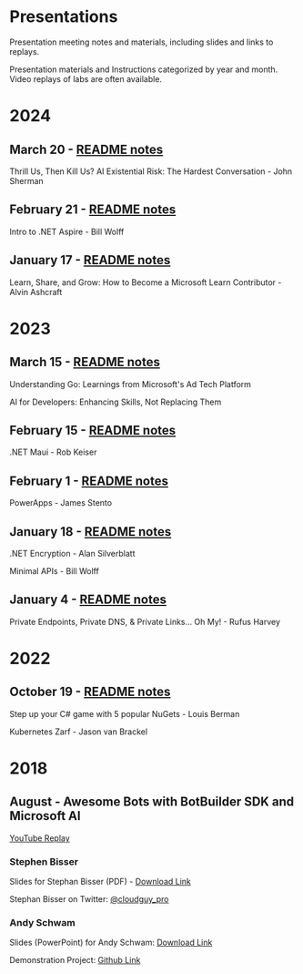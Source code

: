 # Presentations
Presentation meeting notes and materials, including slides and links to replays.

Presentation materials and Instructions categorized by year and month.  Video replays of labs are often available.  

# 2024

## March 20 - [README notes](https://github.com/phillydotnet/Presentations/tree/main/2024/0320-dotnet/README.md)
Thrill Us, Then Kill Us? AI Existential Risk: The Hardest Conversation - John Sherman

## February 21 - [README notes](https://github.com/phillydotnet/Presentations/tree/main/2024/0221-dotnet/README.md)
Intro to .NET Aspire - Bill Wolff

## January 17 - [README notes](https://github.com/phillydotnet/Presentations/tree/main/2024/0117-dotnet/README.md)
Learn, Share, and Grow: How to Become a Microsoft Learn Contributor - Alvin Ashcraft
# 2023

## March 15 - [README notes](https://github.com/phillydotnet/Presentations/tree/master/2023/0315-dotnet/README.md)
Understanding Go: Learnings from Microsoft's Ad Tech Platform

AI for Developers: Enhancing Skills, Not Replacing Them
## February 15 - [README notes](https://github.com/phillydotnet/Presentations/tree/master/2023/0215-dotnet/README.md)

.NET Maui - Rob Keiser

## February 1 - [README notes](https://github.com/phillydotnet/Presentations/tree/master/2023/0201-Azure/README.md)

PowerApps - James Stento

## January 18 - [README notes](https://github.com/phillydotnet/Presentations/tree/master/2023/0118-dotnet/README.md)

.NET Encryption - Alan Silverblatt

Minimal APIs - Bill Wolff

## January 4 - [README notes](https://github.com/phillydotnet/Presentations/tree/master/2023/0104-Azure/README.md)

Private Endpoints, Private DNS, & Private Links... Oh My! - Rufus Harvey
<br/>

# 2022

## October 19 - [README notes](https://github.com/phillydotnet/Presentations/blob/master/2022/1019-dotnet/README.md)
Step up your C# game with 5 popular NuGets - Louis Berman

Kubernetes Zarf - Jason van Brackel
<br/>

# 2018

## August - Awesome Bots with BotBuilder SDK and Microsoft AI

[YouTube Replay](https://www.youtube.com/watch?v=x9gUGrJRrGA)

### Stephen Bisser
Slides for Stephan Bisser (PDF) - [Download Link](/2018/08/SB_Boost_WP_with_AI.pdf)

Stephan Bisser on Twitter: [@cloudguy_pro](https://twitter.com/cloudguy_pro)

### Andy Schwam
Slides (PowerPoint) for Andy Schwam: [ Download Link ](http://www.schwammysays.net/wp-content/uploads/2018/08/BotFrameworkSlides.zip)

Demonstration Project: [Github Link](https://github.com/schwammy/conference-bot)

